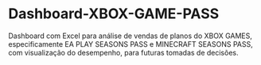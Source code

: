 # Dashboard-XBOX-GAME-PASS
Dashboard com Excel para análise de vendas de planos do XBOX GAMES, especificamente EA PLAY SEASONS PASS e MINECRAFT SEASONS PASS, com visualização do desempenho, para futuras tomadas de decisões. 
